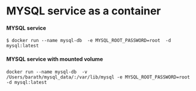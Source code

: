 # MYSQL service as a container

#### MYSQL service

```
$ docker run --name mysql-db  -e MYSQL_ROOT_PASSWORD=root  -d mysql:latest
```

#### MYSQL service with mounted volume

```
docker run --name mysql-db  -v /Users/barath/mysql_data/:/var/lib/mysql -e MYSQL_ROOT_PASSWORD=root  -d mysql:latest
```

